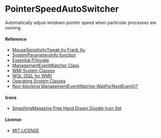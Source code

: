 # PointerSpeedAutoSwitcher
Automatically adjust windows pointer speed when particular processes are running

#### Reference
* [MouseSensitivityTweak by Frank Xu](https://github.com/northbright/MouseSensitivityTweak)
* [SystemParametersInfo function](https://msdn.microsoft.com/en-us/library/windows/desktop/ms724947(v=vs.85).aspx)
* [Essential P/Invoke](https://www.codeproject.com/Articles/12121/Essential-P-Invoke)
* [ManagementEventWatcher Class](https://docs.microsoft.com/en-us/dotnet/api/system.management.managementeventwatcher?view=netframework-4.7.2)
* [WMI System Classes](https://docs.microsoft.com/en-us/windows/desktop/WmiSdk/wmi-system-classes)
* [WQL (SQL for WMI)](https://docs.microsoft.com/en-us/windows/desktop/WmiSdk/wql-sql-for-wmi)
* [Operating System Classes](https://docs.microsoft.com/en-us/windows/desktop/cimwin32prov/operating-system-classes)
* [Non-blocking ManagementEventWatcher.WaitForNextEvent()?](https://social.msdn.microsoft.com/Forums/vstudio/en-US/c2b6a2f4-eb84-4bbb-acdb-bbef4b0611e6/nonblocking-managementeventwatcherwaitfornextevent)

#### Icons
* [SmashingMagazine Free Hand Drawn Doodle Icon Set](https://www.smashingmagazine.com/2014/11/free-hand-drawn-doodle-icon-set-100-icons-png-psd-svg/)

#### License
* [MIT LICENSE](./LICENSE)
